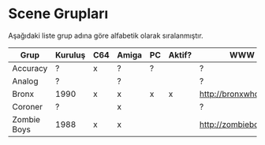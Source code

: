 # Scene Grupları

Aşağıdaki liste grup adına göre alfabetik olarak sıralanmıştır.

| Grup | Kuruluş | C64 | Amiga | PC | Aktif? | WWW |
| --   | --      | --  | --    | -- | --     | --  |
| Accuracy | ? | x | ? | ? |  | ? |
| Analog | ? |  | ? |  |  | ? |
| Bronx | 1990 | x | x | x | x | http://bronxwhq.org/ |
| Coroner | ? |  | x |  |  | ? |
| Zombie Boys | 1988 | x | x | |  | http://zombieboys.org/ |
